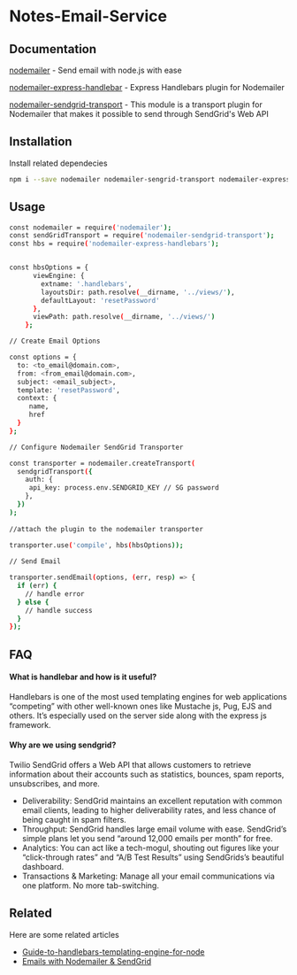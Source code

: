 # Notes-Email-Service


## Documentation

[nodemailer](https://www.npmjs.com/package/nodemailer) -  Send email with node.js with ease

[nodemailer-express-handlebar](https://www.npmjs.com/package/nodemailer-express-handlebars) - Express Handlebars plugin for Nodemailer

[nodemailer-sendgrid-transport](https://www.npmjs.com/package/nodemailer-sendgrid-transport) - This module is a transport plugin for Nodemailer that makes it possible to send through SendGrid's Web API

  
## Installation 

Install related dependecies


```bash
npm i --save nodemailer nodemailer-sengrid-transport nodemailer-express-handlebar

```


## Usage 



```bash 
const nodemailer = require('nodemailer');
const sendGridTransport = require('nodemailer-sendgrid-transport');
const hbs = require('nodemailer-express-handlebars');


const hbsOptions = {
      viewEngine: {
        extname: '.handlebars',
        layoutsDir: path.resolve(__dirname, '../views/'),
        defaultLayout: 'resetPassword'
      },
      viewPath: path.resolve(__dirname, '../views/')
    };

// Create Email Options

const options = {
  to: <to_email@domain.com>,
  from: <from_email@domain.com>, 
  subject: <email_subject>,
  template: 'resetPassword',
  context: {
     name,
     href
  }         
};

// Configure Nodemailer SendGrid Transporter

const transporter = nodemailer.createTransport(
  sendgridTransport({
    auth: {
     api_key: process.env.SENDGRID_KEY // SG password
    },
  })
);
    
//attach the plugin to the nodemailer transporter

transporter.use('compile', hbs(hbsOptions));
    
// Send Email

transporter.sendEmail(options, (err, resp) => {
  if (err) {
    // handle error
  } else {
    // handle success
  }
});
```
## FAQ

#### What is handlebar and how is it useful?

Handlebars is one of the most used templating engines for web applications “competing” with other well-known ones like Mustache js, Pug, EJS and others. It’s especially used on the server side along with the express js framework.

#### Why are we using sendgrid?

Twilio SendGrid offers a Web API that allows customers to retrieve information about their accounts such as statistics, bounces, spam reports, unsubscribes, and more. 

- Deliverability: SendGrid maintains an excellent reputation with common email clients, leading to higher deliverability rates, and less chance of being caught in spam filters.
- Throughput: SendGrid handles large email volume with ease. SendGrid’s simple plans let you send “around 12,000 emails per month” for free.
- Analytics: You can act like a tech-mogul, shouting out figures like your “click-through rates” and “A/B Test Results” using SendGrids’s beautiful dashboard.
- Transactions & Marketing: Manage all your email communications via one platform. No more tab-switching.

  
## Related

Here are some related articles

- [Guide-to-handlebars-templating-engine-for-node](https://stackabuse.com/guide-to-handlebars-templating-engine-for-node)
- [Emails with Nodemailer & SendGrid](https://medium.com/code-well-live-forever/emails-with-nodemailer-sendgrid-c98cd37c8e03)


  
